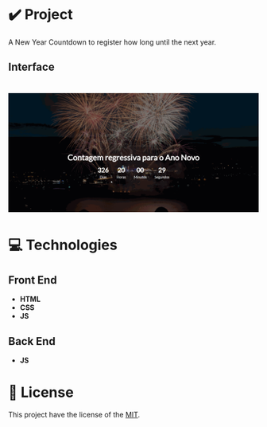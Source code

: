 # ✔️ Project
A New Year Countdown to register how long until the next year. 

## Interface 
<h1 align="center">
    <img alt="New_Year_GIF" title="New_Year_Countdown_GIF" src="github/new_year_countdown.gif">
</h1>

# 💻 Technologies
## Front End
- **HTML**
- **CSS**
- **JS**
## Back End
- **JS**

# 📝 License
This project have the license of the [MIT](./LICENSE).
